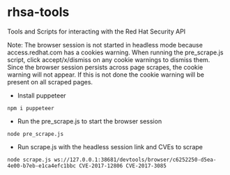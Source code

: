 # rhsa-tools
Tools and Scripts for interacting with the Red Hat Security API

Note: The browser session is not started in headless mode because access.redhat.com has a cookies warning.
      When running the pre_scrape.js script, click accept/x/dismiss on any cookie warnings to dismiss them.
      Since the browser session persists across page scrapes, the cookie warning will not appear. If this is not done
      the cookie warning will be present on all scraped pages.

- Install puppeteer

```
npm i puppeteer
```

- Run the pre_scrape.js to start the browser session

```
node pre_scrape.js
```

- Run scrape.js with the headless session link and CVEs to scrape

```
node scrape.js ws://127.0.0.1:38681/devtools/browser/c6252250-d5ea-4e00-b7eb-e1ca4efc1bbc CVE-2017-12806 CVE-2017-3085
```
